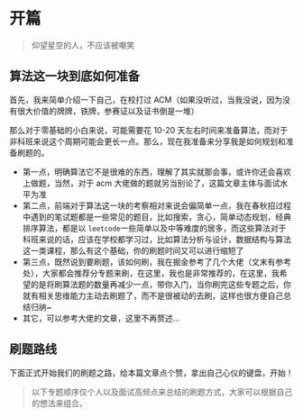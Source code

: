 # 开篇

> 仰望星空的人，不应该被嘲笑

## 算法这一块到底如何准备

首先，我来简单介绍一下自己，在校打过 ACM（如果没听过，当我没说，因为没有很大价值的牌牌，铁牌，参赛证以及证书倒是一堆）

那么对于零基础的小白来说，可能需要花 10-20 天左右时间来准备算法，而对于非科班来说这个周期可能会更长一点。那么，现在我准备来分享我是如何规划和准备刷题的。

- 第一点，明确算法它不是很难的东西，理解了其实就那会事，或许你还会喜欢上做题，当然，对于 acm 大佬做的题就另当别论了，这篇文章主体与面试水平为准
- 第二点，前端对于算法这一块的考察相对来说会偏简单一点，我在春秋招过程中遇到的笔试题都是一些常见的题目，比如搜索，贪心，简单动态规划，经典排序算法，都是以 `leetcode`一些简单以及中等难度的居多，而这些算法对于科班来说的话，应该在学校都学习过，比如算法分析与设计，数据结构与算法这一类课程，那么有这个基础，你的刷题时间又可以进行缩短了
- 第三点，既然说到要刷题，该如何刷，我在掘金参考了几个大佬（文末有参考处），大家都会推荐分专题来刷，在这里，我也是非常推荐的，在这里，我希望的是将刷算法题的数量再减少一点，带你入门，当你刷完这些专题之后，你就有相关思维能力主动去刷题了，而不是很被动的去刷，这样也很方便自己总结归纳~
- 其它，可以参考大佬的文章，这里不再赘述...

## 刷题路线

下面正式开始我们的刷题之路，给本篇文章点个赞，拿出自己心仪的键盘，开始！

> 以下专题顺序仅个人以及面试高频点来总结的刷题方式，大家可以根据自己的想法来组合。
